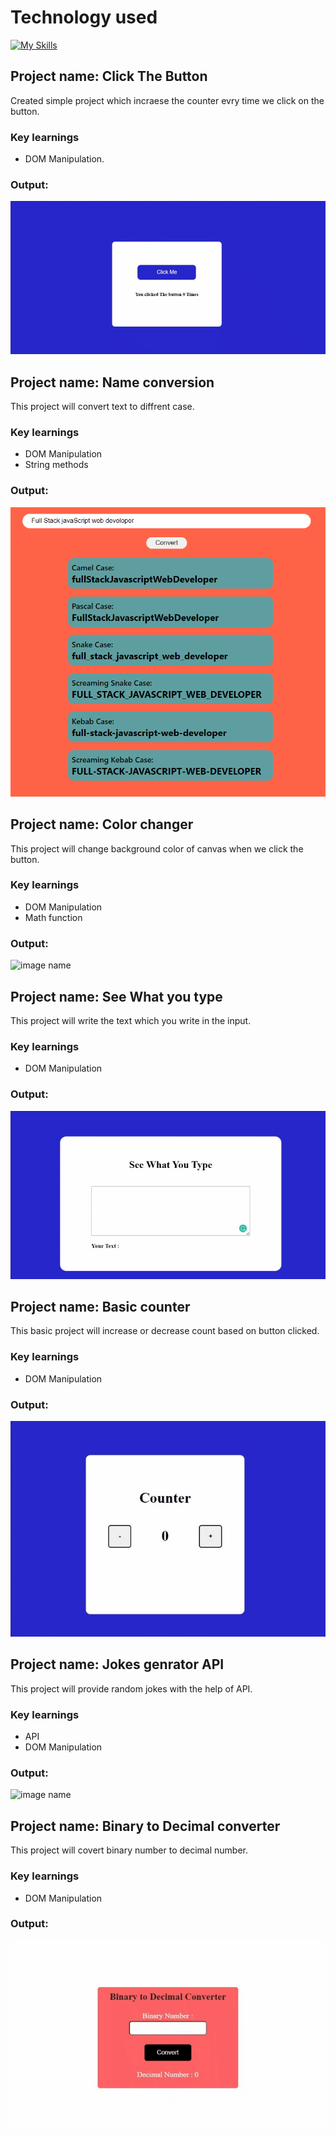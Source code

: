 # Technology used 
[![My Skills](https://skillicons.dev/icons?i=js,html,css)](https://skillicons.dev)


## Project name: Click The Button

Created simple project which incraese the counter evry time we click on the button.

### Key learnings

- DOM Manipulation.

### Output:

![image name](./ClickTheButton/Image/ClickTheButton.gif)

## Project name: Name conversion

This project will convert text to diffrent case.

### Key learnings

- DOM Manipulation
- String methods

### Output:

![image name](./02NameConversion/Image/Name_Conversion_1.PNG)

## Project name: Color changer

This project will change background color of canvas when we click the button.

### Key learnings

- DOM Manipulation
- Math function

### Output:

![image name](./03ColorChanger/Image/ColorChanger.gif)

## Project name: See What you type

This project will write the text which you write in the input.
### Key learnings

- DOM Manipulation

### Output:

![image name](./SeeWhatYouType/Image/See_What_You_Type.gif)

## Project name: Basic counter

This basic project will increase or decrease count based on button clicked.

### Key learnings

- DOM Manipulation

### Output:

![image name](./BasicCounter/Image/Basic_Counter.gif)

## Project name: Jokes genrator API

This project will provide random jokes with the help of API.

### Key learnings

- API
- DOM Manipulation

### Output:

![image name](./06JokesGenerator%20-%20API/Image/Project.gif)

## Project name: Binary to Decimal converter
This project will covert binary number to decimal number.

### Key learnings

- DOM Manipulation

### Output:

![image name](./Binary2Decimal/Image/Binary_Decimal.gif)








